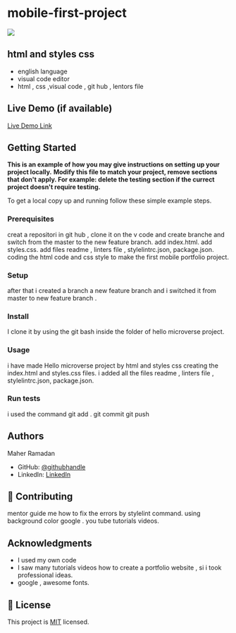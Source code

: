 # mobile-first-project

![](https://img.shields.io/badge/Microverse-blueviolet)

## html and styles css

- english language
- visual code editor
- html , css ,visual code , git hub , lentors file

## Live Demo (if available)

[Live Demo Link](https://livedemo.com)


## Getting Started

**This is an example of how you may give instructions on setting up your project locally.**
**Modify this file to match your project, remove sections that don't apply. For example: delete the testing section if the currect project doesn't require testing.**


To get a local copy up and running follow these simple example steps.

### Prerequisites
creat a repositori in git hub , clone it on the v code and create branche and switch from the master to the new feature branch.
add index.html.
add styles.css.
add  files readme , linters file , stylelintrc.json, package.json.
coding the html code and css style to make the first mobile portfolio project.


### Setup
after that i created a branch a new feature branch and i switched it from master to new feature branch .

### Install
I clone it by using the git bash inside the folder of hello microverse project.
### Usage
i have made Hello microverse project by html and styles css  creating the index.html and styles.css files.
i added all the files readme , linters file , stylelintrc.json, package.json.
### Run tests
i used the command git add .
git commit
git push

## Authors

Maher Ramadan

- GitHub: [@githubhandle](https://github.com/maherramadan78/Myportfolio.git)
- LinkedIn: [LinkedIn](https://www.linkedin.com/in/maher-ramadan-655623a4/)


## 🤝 Contributing

mentor guide me how to fix the errors by stylelint command.
using background color 
google .
you tube tutorials videos. 

## Acknowledgments

- I used my own code
- I saw many tutorials videos how to create a portfolio website , si i took  professional ideas.
- google , awesome fonts.

## 📝 License

This project is [MIT](./LICENSE) licensed.

